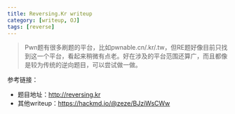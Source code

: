```yaml
---
title: Reversing.Kr writeup
category: [writeup, OJ]
tags: [reverse]
---
```


> Pwn题有很多刷题的平台，比如pwnable.cn/.kr/.tw，但RE题好像目前只找到这一个平台，看起来稍微有点老。好在涉及的平台范围还算广，而且都像是较为传统的逆向题目，可以尝试做一做。

参考链接：

* 题目地址：<http://reversing.kr>
* 其他writeup：<https://hackmd.io/@zeze/BJziWsCWw>
